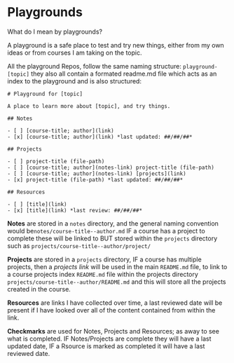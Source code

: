 # Playgrounds

What do I mean by playgrounds? 

A playground is a safe place to test and try new things, either from my own ideas or from courses I am taking on the topic.

All the playground Repos, follow the same naming structure: `playground-[topic]` they also all contain a formated readme.md file which acts as an index to the playground and is also structured:

````
# Playground for [topic]

A place to learn more about [topic], and try things.

## Notes

- [ ] [course-title; author](link)
- [x] [course-title; author](link) *last updated: ##/##/##*

## Projects

- [ ] project-title (file-path)
- [ ] [course-title; author](notes-link) project-title (file-path)
- [ ] [course-title; author](notes-link) [projects](link)
- [x] project-title (file-path) *last updated: ##/##/##*

## Resources

- [ ] [title](link)
- [x] [title](link) *last review: ##/##/##*
````

**Notes** are stored in a `notes` directory, and the general naming convention would be`notes/course-title--author.md` 
IF a course has a project to complete these will be linked to BUT stored within the `projects` directory such as `projects/course-title--author/project/` 

**Projects** are stored in a `projects` directory,
IF a course has multiple projects, then a *projects link* will be used in the main `README.md` file, to link to a course projects index `README.md` file within the projects directory `projects/course-title--author/README.md` and this will store all the projects created in the course.

**Resources** are links I have collected over time, a last reviewed date will be present if I have looked over all of the content contained from within the link.

**Checkmarks** are used for Notes, Projects and Resources; as away to see what is completed. IF Notes/Projects are complete they will have a last updated date, IF a Rsource is marked as completed it will have a last reviewed date.